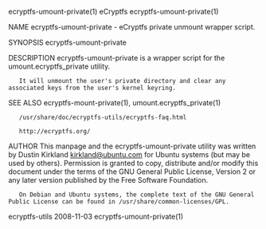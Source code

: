 ecryptfs-umount-private(1)                                                               eCryptfs                                                               ecryptfs-umount-private(1)

NAME
       ecryptfs-umount-private - eCryptfs private unmount wrapper script.

SYNOPSIS
       ecryptfs-umount-private

DESCRIPTION
       ecryptfs-umount-private is a wrapper script for the umount.ecryptfs_private utility.

       It will unmount the user's private directory and clear any associated keys from the user's kernel keyring.

SEE ALSO
       ecryptfs-mount-private(1), umount.ecryptfs_private(1)

       /usr/share/doc/ecryptfs-utils/ecryptfs-faq.html

       http://ecryptfs.org/

AUTHOR
       This manpage and the ecryptfs-umount-private utility was written by Dustin Kirkland <kirkland@ubuntu.com> for Ubuntu systems (but may be used by others).  Permission is granted to
       copy, distribute and/or modify this document under the terms of the GNU General Public License, Version 2 or any later version published by the Free Software Foundation.

       On Debian and Ubuntu systems, the complete text of the GNU General Public License can be found in /usr/share/common-licenses/GPL.

ecryptfs-utils                                                                          2008-11-03                                                              ecryptfs-umount-private(1)
